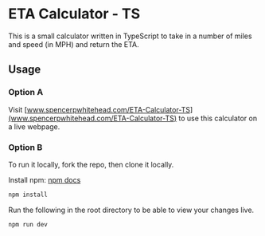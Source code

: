# ETA Calculator - TS
This is a small calculator written in TypeScript to take in a number of miles and speed (in MPH) and return the ETA.

## Usage

### Option A
Visit [www.spencerpwhitehead.com/ETA-Calculator-TS](www.spencerpwhitehead.com/ETA-Calculator-TS) to use this calculator on a live webpage.

### Option B
To run it locally, fork the repo, then clone it locally.

Install npm: [npm docs](https://docs.npmjs.com/cli/v10/commands/npm-install)
```bash
npm install
```

Run the following in the root directory to be able to view your changes live. 
```typescript 
npm run dev
```